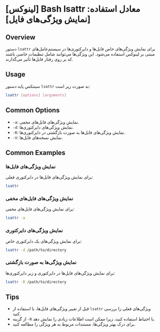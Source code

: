 # [لینوکس] Bash lsattr معادل استفاده: [نمایش ویژگی‌های فایل]

## Overview
دستور `lsattr` برای نمایش ویژگی‌های خاص فایل‌ها و دایرکتوری‌ها در سیستم‌عامل‌های مبتنی بر لینوکس استفاده می‌شود. این ویژگی‌ها می‌توانند شامل تنظیمات خاصی باشند که بر روی رفتار فایل‌ها تأثیر می‌گذارند.

## Usage
سینتکس پایه دستور `lsattr` به صورت زیر است:

```bash
lsattr [options] [arguments]
```

## Common Options
- `-a`: نمایش ویژگی‌های فایل‌های مخفی.
- `-d`: نمایش ویژگی‌های دایرکتوری‌ها.
- `-R`: نمایش ویژگی‌های فایل‌ها به صورت بازگشتی در دایرکتوری‌ها.
- `-V`: نمایش نسخه‌های فایل‌ها.

## Common Examples
### نمایش ویژگی‌های فایل‌ها
برای نمایش ویژگی‌های فایل‌ها در دایرکتوری فعلی:

```bash
lsattr
```

### نمایش ویژگی‌های فایل‌های مخفی
برای نمایش ویژگی‌های فایل‌های مخفی:

```bash
lsattr -a
```

### نمایش ویژگی‌های دایرکتوری
برای نمایش ویژگی‌های یک دایرکتوری خاص:

```bash
lsattr -d /path/to/directory
```

### نمایش ویژگی‌ها به صورت بازگشتی
برای نمایش ویژگی‌های فایل‌ها در دایرکتوری و زیر دایرکتوری‌ها:

```bash
lsattr -R /path/to/directory
```

## Tips
- قبل از تغییر ویژگی‌های فایل‌ها، با استفاده از `lsattr` ویژگی‌های فعلی را بررسی کنید.
- از گزینه `-R` با احتیاط استفاده کنید، زیرا ممکن است اطلاعات زیادی را نمایش دهد.
- برای درک بهتر ویژگی‌ها، مستندات مربوط به هر ویژگی را مطالعه کنید.
